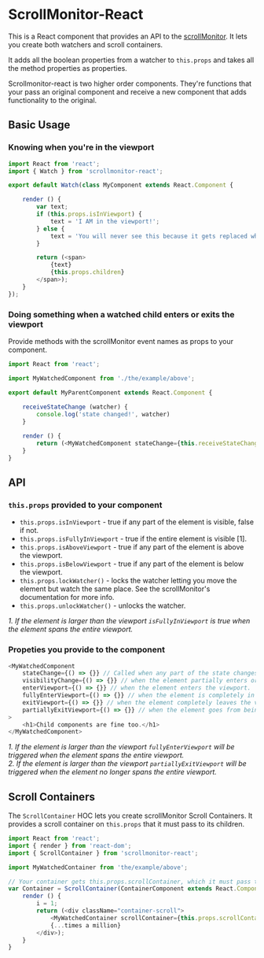 # ScrollMonitor-React

This is a React component that provides an API to the [scrollMonitor](https://github.com/stutrek/scrollMonitor). It lets you create both watchers and scroll containers.

It adds all the boolean properties from a watcher to `this.props` and takes all the method properties as properties.

Scrollmonitor-react is two higher order components. They're functions that your pass an original component and receive a new component that adds functionality to the original.

## Basic Usage

### Knowing when you're in the viewport
```javascript
import React from 'react';
import { Watch } from 'scrollmonitor-react';

export default Watch(class MyComponent extends React.Component {

	render () {
		var text;
		if (this.props.isInViewport) {
			text = 'I AM in the viewport!';
		} else {
			text = 'You will never see this because it gets replaced when it enters the viewport.'
		}

		return (<span>
			{text}
			{this.props.children}
		</span>);
	}
});
```
### Doing something when a watched child enters or exits the viewport

Provide methods with the scrollMonitor event names as props to your component.

```javascript
import React from 'react';

import MyWatchedComponent from './the/example/above';

export default MyParentComponent extends React.Component {
	
	receiveStateChange (watcher) {
		console.log('state changed!', watcher)
	}

	render () {
		return (<MyWatchedComponent stateChange={this.receiveStateChange} />)
	}
}
```

## API

### `this.props` provided to your component

* `this.props.isInViewport` - true if any part of the element is visible, false if not.
* `this.props.isFullyInViewport` - true if the entire element is visible [1].
* `this.props.isAboveViewport` - true if any part of the element is above the viewport.
* `this.props.isBelowViewport` - true if any part of the element is below the viewport.
* `this.props.lockWatcher()` - locks the watcher letting you move the element but watch the same place. See the scrollMonitor's documentation for more info.
* `this.props.unlockWatcher()` - unlocks the watcher.

_1. If the element is larger than the viewport `isFullyInViewport` is true when the element spans the entire viewport._

### Propeties you provide to the component

```javascript
<MyWatchedComponent
	stateChange={() => {}} // Called when any part of the state changes.
	visibilityChange={() => {}} // when the element partially enters or fully exits the viewport.
	enterViewport={() => {}} // when the element enters the viewport.
	fullyEnterViewport={() => {}} // when the element is completely in the viewport [1].
	exitViewport={() => {}} // when the element completely leaves the viewport.
	partiallyExitViewport={() => {}} // when the element goes from being fully in the viewport to only partially [2]
>
	<h1>Child components are fine too.</h1>
</MyWatchedComponent>
```

_1. If the element is larger than the viewport `fullyEnterViewport` will be triggered when the element spans the entire viewport._  
_2. If the element is larger than the viewport `partiallyExitViewport` will be triggered when the element no longer spans the entire viewport._

## Scroll Containers

The `ScrollContainer` HOC lets you create scrollMonitor Scroll Containers. It provides a scroll container on `this.props` that it must pass to its children.

```javascript
import React from 'react';
import { render } from 'react-dom';
import { ScrollContainer } from 'scrollmonitor-react';

import MyWatchedContainer from 'the/example/above';

// Your container gets this.props.scrollContainer, which it must pass to the child components.
var Container = ScrollContainer(ContainerComponent extends React.Component {
	render () {
		i = 1;
		return (<div className="container-scroll">
			<MyWatchedContainer scrollContainer={this.props.scrollContainer}>{i++}</MyWatchedContainer>
			{...times a million}
		</div>);
	}
}
```


